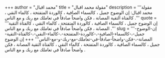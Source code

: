 +++
author = "محمد اقبال"
title = "مقولة محمد اقبال"
description = '''مقولة محمد اقبال: إن الوضوح جميل ، كالسماء الصافية ، كالوردة المتفتحة ، كالماء النقي ، كالفتاة التقية المصانة ، فكن واضحاً صادقاً في تعاملك مع ربك و مع الناس .'''
quote = '''إن الوضوح جميل ، كالسماء الصافية ، كالوردة المتفتحة ، كالماء النقي ، كالفتاة التقية المصانة ، فكن واضحاً صادقاً في تعاملك مع ربك و مع الناس .'''
slug = '''إن-الوضوح-جميل-،-كالسماء-الصافية-،-كالوردة-المتفتحة-،-كالماء-النقي-،-كالفتاة-التقية-المصانة-،-فكن-واضحاً-صادقاً-في-تعاملك-مع-ربك-و-مع-الناس'''
+++
إن الوضوح جميل ، كالسماء الصافية ، كالوردة المتفتحة ، كالماء النقي ، كالفتاة التقية المصانة ، فكن واضحاً صادقاً في تعاملك مع ربك و مع الناس .
